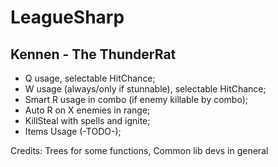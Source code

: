 LeagueSharp
===========

Kennen - The ThunderRat
-----------
- Q usage, selectable HitChance;
- W usage (always/only if stunnable), selectable HitChance;
- Smart R usage in combo (if enemy killable by combo);
- Auto R on X enemies in range;
- KillSteal with spells and ignite;
- Items Usage (-TODO-);


Credits:
Trees for some functions, Common lib devs in general
